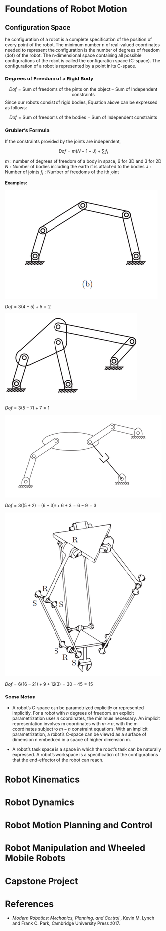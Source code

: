 
# Foundations of Robot Motion

## Configuration Space
he configuration of a robot is a complete specification of  the position of every point of the robot. The minimum number n of real-valued coordinates needed to represent the configuration is the number of degrees of freedom (dof) of the robot. The n-dimensional space containing all possible  
configurations of the robot is called the configuration space (C-space). The configuration of a robot is represented by a point in its C-space.

### Degrees of Freedom of a Rigid Body

$$
Dof = \text{Sum of freedoms of the pints on the object} ~ - ~ \text{Sum of Independent constraints}
$$
Since our robots consist of rigid bodies, Equation above can be expressed as follows:

$$
Dof = \text{Sum of freedoms of the bodies} ~ - ~ \text{Sum of Independent constraints}
$$

### Grubler’s Formula
If the constraints provided by the joints are independent,

$$
Dof = m(N - 1 - J) + \sum_{i}f_i
$$

$m:\text{number of degrees of freedom of a body in space, 6 for 3D and 3 for 2D}$
$N:\text{Number of bodies including the earth if is attached to the bodies}$
$J:\text{Number of joints}$
$f_i:\text{Number of freedoms of the ith joint}$

**Examples:**

![](Attachements/Pasted%20image%2020250407103921.png)

$Dof = 3(4 - 5) + 5 = 2$

![](Attachements/Pasted%20image%2020250407104821.png)

$Dof = 3(5 - 7) + 7 = 1$

![](Attachements/Pasted%20image%2020250407105557.png)

$Dof = 3((5 + 2) - (6 + 3)) + 6 + 3 = 6 - 9 = 3$

![](Attachements/Pasted%20image%2020250407112437.png)

$Dof = 6(16 - 21) + 9 + 12(3) = 30 - 45 = 15$

### Some Notes

- A robot’s C-space can be parametrized explicitly or represented implicitly. For a robot with $n$ degrees of freedom, an explicit parametrization uses $n$ coordinates, the minimum necessary. An implicit representation involves m coordinates with $m \ge n$, with the m coordinates subject to $m - n$ constraint equations. With an implicit parametrization, a robot’s C-space can be viewed as a surface of dimension n embedded in a space of higher dimension m.

- A robot’s task space is a space in which the robot’s task can be naturally expressed. A robot’s workspace is a specification of the configurations that the end-effector of the robot can reach.
# Robot Kinematics

# Robot Dynamics

# Robot Motion Planning and Control

# Robot Manipulation and Wheeled Mobile Robots

# Capstone Project

# References
- _Modern Robotics: Mechanics, Planning, and Control_ , Kevin M. Lynch and Frank C. Park, Cambridge University Press 2017.